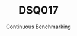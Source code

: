 ---
layout: default
title: DSQ017
subtitle: Continuous Benchmarking
selected: TPC-DS
expanded: Benchmarking
benchmark: /individual_results/DSQ017.html
---
